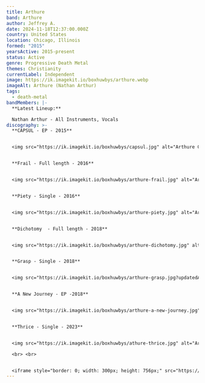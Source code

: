 ```yaml
---
title: Arthure
band: Arthure
author: Jeffrey A.
date: 2024-11-18T12:37:00.000Z
country: United States
location: Chicago, Illinois
formed: "2015"
yearsActive: 2015-present
status: Active
genre: Progressive Death Metal
themes: Christianity
currentLabel: Independent
image: https://ik.imagekit.io/boxhuwbys/arthure.webp
imageAlt: Arthure (Nathan Arthur)
tags:
  - death-metal
bandMembers: |-
  **Latest Lineup:**

  Nathan Arthur - All Instruments, Vocals
discography: >-
  **CAPSUL - EP - 2015**


  <img src="https://ik.imagekit.io/boxhuwbys/capsul.jpg" alt="Arthure CAPSUL - EP cover" style="width:300px; height:auto;">


  **Frail - Full length - 2016**


  <img src="https://ik.imagekit.io/boxhuwbys/arthure-frail.jpg" alt="Arthure Frail cover" style="width:300px; height:auto;">


  **Piety - Single - 2016**


  <img src="https://ik.imagekit.io/boxhuwbys/arthure-piety.jpg" alt="Arthure Piety Single cover" style="width:300px; height:auto;">


  **Dichotomy  - Full length - 2018**


  <img src="https://ik.imagekit.io/boxhuwbys/arthure-dichotomy.jpg" alt="Arthure Dichotomy album cover" style="width:300px; height:auto;">


  **Grasp - Single - 2018**


  <img src="https://ik.imagekit.io/boxhuwbys/arthure-grasp.jpg?updatedAt=1731965645470" alt="Arthure Grasp Single cover" style="width:300px; height:auto;">


  **A New Journey - EP -2018**


  <img src="https://ik.imagekit.io/boxhuwbys/arthure-a-new-journey.jpg" alt="Arthure A New Journey cover" style="width:300px; height:auto;">


  **Thrice - Single - 2023**


  <img src="https://ik.imagekit.io/boxhuwbys/athure-thrice.jpg" alt="Arthure Thrice Single cover" style="width:300px; height:auto;">

  <br> <br>


  <iframe style="border: 0; width: 300px; height: 756px;" src="https://bandcamp.com/EmbeddedPlayer/album=1695201160/size=large/bgcol=333333/linkcol=0f91ff/transparent=true/" seamless><a href="https://arthureofficial.bandcamp.com/album/dichotomy">Dichotomy by Arthure</a></iframe>
---
```

